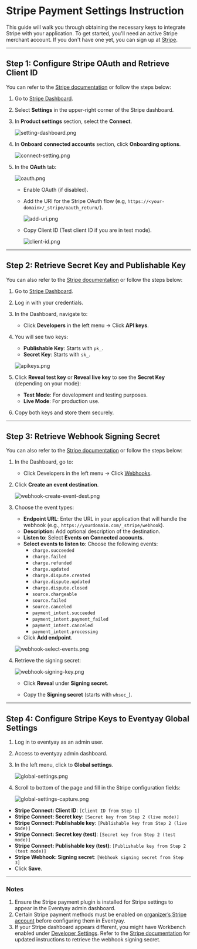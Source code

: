 # Stripe Payment Settings Instruction

This guide will walk you through obtaining the necessary keys to integrate Stripe with your application.
To get started, you'll need an active Stripe merchant account. If you don't have one yet, you can sign up at [Stripe](http://stripe.com/).

---

## Step 1: Configure Stripe OAuth and Retrieve Client ID

You can refer to the [Stripe documentation](https://docs.stripe.com/connect/oauth-standard-accounts#integrating-oauth)  or follow the steps below:

1. Go to [Stripe Dashboard](https://dashboard.stripe.com/).
2. Select **Settings** in the upper-right corner of the Stripe dashboard.
3. In **Product settings** section, select the **Connect**.

    ![setting-dashboard.png](images/setting-dashboard.png)

4. In **Onboard connected accounts** section, click **Onboarding options**.

    ![connect-setting.png](images/connect-setting.png)

5. In the **OAuth** tab:

    ![oauth.png](images/oauth.png)

    - Enable OAuth (if disabled).
    - Add the URI for the Stripe OAuth flow (e.g, ```https://<your-domain>/_stripe/oauth_return/```).

        ![add-uri.png](images/add-uri.png)

    - Copy Client ID (Test client ID if you are in test mode).

        ![client-id.png](images/client-id.png)

---

## Step 2: Retrieve Secret Key and Publishable Key

You can also refer to the [Stripe documentation](https://docs.stripe.com/keys) or follow the steps below:

1. Go to [Stripe Dashboard](https://dashboard.stripe.com/).
2. Log in with your credentials.
3. In the Dashboard, navigate to:
    - Click **Developers** in the left menu → Click **API keys**.
4. You will see two keys:
    - **Publishable Key**: Starts with `pk_`.
    - **Secret Key**: Starts with `sk_`.

    ![apikeys.png](images/apikeys.png)

5. Click **Reveal test key** or **Reveal live key** to see the **Secret Key** (depending on your mode):
    - **Test Mode**: For development and testing purposes.
    - **Live Mode**: For production use.

6. Copy both keys and store them securely.

---

## Step 3: Retrieve Webhook Signing Secret

You can also refer to the [Stripe documentation](https://docs.stripe.com/webhooks) or follow the steps below:

1. In the Dashboard, go to:
    - Click Developers in the left menu → Click [Webhooks](https://dashboard.stripe.com/webhooks).
2. Click **Create an event destination**.

    ![webhook-create-event-dest.png](images/webhook-create-event-dest.png)

3. Choose the event types:
    - **Endpoint URL**: Enter the URL in your application that will handle the webhook (e.g., ```https://yourdomain.com/_stripe/webhook```).
    - **Description:** Add optional description of the destination.
    - **Listen to**: Select **Events on Connected accounts**.
    - **Select events to listen to**: Choose the following events:
        - `charge.succeeded`
        - `charge.failed`
        - `charge.refunded`
        - `charge.updated`
        - `charge.dispute.created`
        - `charge.dispute.updated`
        - `charge.dispute.closed`
        - `source.chargeable`
        - `source.failed`
        - `source.canceled`
        - `payment_intent.succeeded`
        - `payment_intent.payment_failed`
        - `payment_intent.canceled`
        - `payment_intent.processing`
    - Click **Add endpoint**.

    ![webhook-select-events.png](images/webhook-select-events.png)

4. Retrieve the signing secret:

    ![webhook-signing-key.png](images/webhook-signing-key.png)

    - Click **Reveal** under **Signing secret**.

    - Copy the **Signing secret** (starts with `whsec_`).

---

## Step 4: Configure Stripe Keys to Eventyay Global Settings

1. Log in to eventyay as an admin user.
2. Access to eventyay admin dashboard.
3. In the left menu, click to **Global settings**.

    ![global-settings.png](images/global-settings.png)

4. Scroll to bottom of the page and fill in the Stripe configuration fields:

    ![global-settings-capture.png](images/global-settings-capture.png)

- **Stripe Connect: Client ID**: `[Client ID from Step 1]`
- **Stripe Connect: Secret key**: `[Secret key from Step 2 (live mode)]`
- **Stripe Connect: Publishable key**: `[Publishable key from Step 2 (live mode)]`
- **Stripe Connect: Secret key (test)**: `[Secret key from Step 2 (test mode)]`
- **Stripe Connect: Publishable key (test)**: `[Publishable key from Step 2 (test mode)]`
- **Stripe Webhook: Signing secret**: `[Webhook signing secret from Step 3]`
- Click **Save**.

---

### Notes

1. Ensure the Stripe payment plugin is installed for Stripe settings to appear in the Eventyay admin dashboard.
2. Certain Stripe payment methods must be enabled on [organizer’s Stripe account](https://dashboard.stripe.com/settings/payments) before configuring them in Eventyay.
3. If your Stripe dashboard appears different, you might have Workbench enabled under [Developer Settings](https://dashboard.stripe.com/settings/developers). Refer to the [Stripe documentation](https://docs.stripe.com/webhooks) for updated instructions to retrieve the webhook signing secret.
